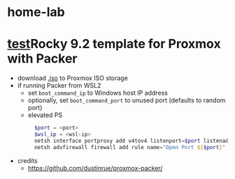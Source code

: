 # home-lab

# [test](packer/)Rocky 9.2 template for Proxmox with Packer
- download [.iso](http://dl.rockylinux.org/pub/rocky/9.2/isos/x86_64/Rocky-9.2-x86_64-dvd.iso) to Proxmox ISO storage
- if running Packer from WSL2
  - set `boot_command_ip` to Windows host IP address
  - optionally, set `boot_command_port` to unused port (defaults to random port)
  - elevated PS
    ``` powershell
      $port = <port>
      $wsl_ip = <wsl-ip>
      netsh interface portproxy add v4tov4 listenport=$port listenaddress=0.0.0.0 connectport=$port connectaddress=$wsl_ip
      netsh advfirewall firewall add rule name="Open Port ${$port}" dir=in action=allow protocol=TCP localport=$port
    ```
- credits
  - https://github.com/dustinrue/proxmox-packer/